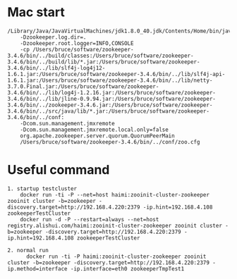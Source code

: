 # Mac start


    /Library/Java/JavaVirtualMachines/jdk1.8.0_40.jdk/Contents/Home/bin/java
        -Dzookeeper.log.dir=.
        -Dzookeeper.root.logger=INFO,CONSOLE
        -cp /Users/bruce/software/zookeeper-3.4.6/bin/../build/classes:/Users/bruce/software/zookeeper-3.4.6/bin/../build/lib/*.jar:/Users/bruce/software/zookeeper-3.4.6/bin/../lib/slf4j-log4j12-1.6.1.jar:/Users/bruce/software/zookeeper-3.4.6/bin/../lib/slf4j-api-1.6.1.jar:/Users/bruce/software/zookeeper-3.4.6/bin/../lib/netty-3.7.0.Final.jar:/Users/bruce/software/zookeeper-3.4.6/bin/../lib/log4j-1.2.16.jar:/Users/bruce/software/zookeeper-3.4.6/bin/../lib/jline-0.9.94.jar:/Users/bruce/software/zookeeper-3.4.6/bin/../zookeeper-3.4.6.jar:/Users/bruce/software/zookeeper-3.4.6/bin/../src/java/lib/*.jar:/Users/bruce/software/zookeeper-3.4.6/bin/../conf:
        -Dcom.sun.management.jmxremote
        -Dcom.sun.management.jmxremote.local.only=false
        org.apache.zookeeper.server.quorum.QuorumPeerMain
        /Users/bruce/software/zookeeper-3.4.6/bin/../conf/zoo.cfg


# Useful command

    1. startup testcluster
        docker run -ti -P --net=host haimi:zooinit-cluster-zookeeper zooinit cluster -b=zookeeper -discovery.target=http://192.168.4.220:2379 -ip.hint=192.168.4.108 zookeeperTestCluster
        docker run -d -P --restart=always --net=host registry.alishui.com/haimi:zooinit-cluster-zookeeper zooinit cluster -b=zookeeper -discovery.target=http://192.168.4.220:2379 -ip.hint=192.168.4.108 zookeeperTestCluster

    2. normal run
          docker run -ti -P haimi:zooinit-cluster-zookeeper zooinit cluster -b=zookeeper -discovery.target=http://192.168.4.220:2379 -ip.method=interface -ip.interface=eth0 zookeeperTmpTest1
